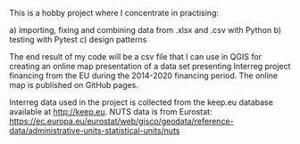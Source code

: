 This is a hobby project where I concentrate in practising:

a) importing, fixing and combining data from .xlsx and .csv with Python
b) testing with Pytest
c) design patterns

The end result of my code will be a csv file that I can use in QGIS for creating an online map presentation 
of a data set presenting Interreg project financing from the EU during the 2014-2020 financing period.
The online map is published on GitHub pages.

Interreg data used in the project is collected from the keep.eu database available at http://keep.eu.
NUTS data is from Eurostat: https://ec.europa.eu/eurostat/web/gisco/geodata/reference-data/administrative-units-statistical-units/nuts
